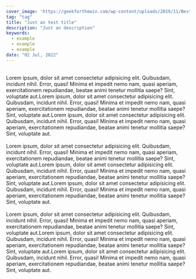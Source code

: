 ```yaml
---
cover_image: 'https://geekforthewin.com/wp-content/uploads/2019/11/Best-Sci-Fi-Anime-Movies-featured.jpg'
tag: "tag"
title: "Just an test title"
description: "Just an description"
keywords: 
  - example
  - example
  - example  
date: "02 Jul, 2022"
---
```


<br>
Lorem ipsum, dolor sit amet consectetur adipisicing elit. Quibusdam, incidunt nihil. Error, quasi! Minima et impedit nemo nam, quasi aperiam, exercitationem repudiandae, beatae animi tenetur mollitia saepe? Sint, voluptate aut.Lorem ipsum, dolor sit amet consectetur adipisicing elit. Quibusdam, incidunt nihil. Error, quasi! Minima et impedit nemo nam, quasi aperiam, exercitationem repudiandae, beatae animi tenetur mollitia saepe? Sint, voluptate aut.Lorem ipsum, dolor sit amet consectetur adipisicing elit. Quibusdam, incidunt nihil. Error, quasi! Minima et impedit nemo nam, quasi aperiam, exercitationem repudiandae, beatae animi tenetur mollitia saepe? Sint, voluptate aut.
<br><br>
Lorem ipsum, dolor sit amet consectetur adipisicing elit. Quibusdam, incidunt nihil. Error, quasi! Minima et impedit nemo nam, quasi aperiam, exercitationem repudiandae, beatae animi tenetur mollitia saepe? Sint, voluptate aut.Lorem ipsum, dolor sit amet consectetur adipisicing elit. Quibusdam, incidunt nihil. Error, quasi! Minima et impedit nemo nam, quasi aperiam, exercitationem repudiandae, beatae animi tenetur mollitia saepe? Sint, voluptate aut.Lorem ipsum, dolor sit amet consectetur adipisicing elit. Quibusdam, incidunt nihil. Error, quasi! Minima et impedit nemo nam, quasi aperiam, exercitationem repudiandae, beatae animi tenetur mollitia saepe? Sint, voluptate aut.
<br><br>
Lorem ipsum, dolor sit amet consectetur adipisicing elit. Quibusdam, incidunt nihil. Error, quasi! Minima et impedit nemo nam, quasi aperiam, exercitationem repudiandae, beatae animi tenetur mollitia saepe? Sint, voluptate aut.Lorem ipsum, dolor sit amet consectetur adipisicing elit. Quibusdam, incidunt nihil. Error, quasi! Minima et impedit nemo nam, quasi aperiam, exercitationem repudiandae, beatae animi tenetur mollitia saepe? Sint, voluptate aut.Lorem ipsum, dolor sit amet consectetur adipisicing elit. Quibusdam, incidunt nihil. Error, quasi! Minima et impedit nemo nam, quasi aperiam, exercitationem repudiandae, beatae animi tenetur mollitia saepe? Sint, voluptate aut.